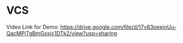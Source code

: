 # VCS
Video Link for Demo: https://drive.google.com/file/d/17v83oeejnUu-QacMPjTgBmGxsjx1DTk2/view?usp=sharing
